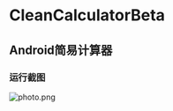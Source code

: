 # CleanCalculatorBeta
## Android简易计算器  
### 运行截图  
![photo.png](https://s2.loli.net/2023/03/29/8PnrIx3mcQSWZDL.png)
